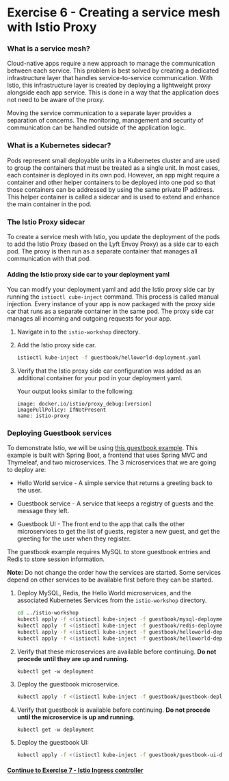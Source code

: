# Exercise 6 - Creating a service mesh with Istio Proxy

### What is a service mesh?

Cloud-native apps require a new approach to manage the communication between each service. This problem is best solved by creating a dedicated infrastructure layer that handles service-to-service communication. With Istio, this infrastructure layer is created by deploying a lightweight proxy alongside each app service. This is done in a way that the application does not need to be aware of the proxy.

Moving the service communication to a separate layer provides a separation of concerns. The monitoring, management and security of communication can be handled outside of the application logic.

### What is a Kubernetes sidecar?

Pods represent small deployable units in a Kubernetes cluster and are used to group the containers that must be treated as a single unit. In most cases, each container is deployed in its own pod. However, an app might require a container and other helper containers to be deployed into one pod so that those containers can be addressed by using the same private IP address. This helper container is called a sidecar and is used to extend and enhance the main container in the pod. 

### The Istio Proxy sidecar

To create a service mesh with Istio, you update the deployment of the pods to add the Istio Proxy (based on the Lyft Envoy Proxy) as a side car to each pod. The proxy is then run as a separate container that manages all communication with that pod. 

#### Adding the Istio proxy side car to your deployment yaml

You can modify your deployment yaml and add the Istio proxy side car by running the `istioctl cube-inject` command. This process is called manual injection. Every instance of your app is now packaged with the proxy side car that runs as a separate container in the same pod. The proxy side car manages all incoming and outgoing requests for your app. 

1. Navigate in to the `istio-workshop` directory. 

2. Add the Istio proxy side car. 
   ```sh
   istioctl kube-inject -f guestbook/helloworld-deployment.yaml
   ```
3. Verify that the Istio proxy side car configuration was added as an additional container for your pod in your deployment yaml. 

   Your output looks similar to the following: 
   ```
   image: docker.io/istio/proxy_debug:[version]
   imagePullPolicy: IfNotPresent
   name: istio-proxy    
   ```
   
### Deploying Guestbook services

To demonstrate Istio, we will be using [this guestbook example](https://github.com/retroryan/spring-boot-docker). This example is built with Spring Boot, a frontend that uses Spring MVC and Thymeleaf, and two microservices. The 3 microservices that we are going to deploy are:

* Hello World service - A simple service that returns a greeting back to the user.

* Guestbook service - A service that keeps a registry of guests and the message they left.

* Guestbook UI - The front end to the app that calls the other microservices to get the list of guests, register a new guest, and get the greeting for the user when they register.

The guestbook example requires MySQL to store guestbook entries and Redis to store session information.

**Note:** Do not change the order how the services are started. Some services depend on other services to be available first before they can be started.

1. Deploy MySQL, Redis, the Hello World microservices, and the associated Kubernetes Services from the `istio-workshop` directory.

    ```sh
    cd ../istio-workshop
    kubectl apply -f <(istioctl kube-inject -f guestbook/mysql-deployment.yaml) -f guestbook/mysql-service.yaml
    kubectl apply -f <(istioctl kube-inject -f guestbook/redis-deployment.yaml) -f guestbook/redis-service.yaml
    kubectl apply -f <(istioctl kube-inject -f guestbook/helloworld-deployment.yaml) -f guestbook/helloworld-service.yaml
    kubectl apply -f <(istioctl kube-inject -f guestbook/helloworld-deployment-v2.yaml)
    ```

2. Verify that these microservices are available before continuing. **Do not procede until they are up and running.** 

    ```
    kubectl get -w deployment
    ```
    
3. Deploy the guestbook microservice.

    ```sh
    kubectl apply -f <(istioctl kube-inject -f guestbook/guestbook-deployment.yaml) -f guestbook/guestbook-service.yaml
    ```

4. Verify that guestbook is available before continuing. **Do not procede until the microservice is up and running.** 

    ```
    kubectl get -w deployment
    ```

5. Deploy the guestbook UI:

    ```sh
    kubectl apply -f <(istioctl kube-inject -f guestbook/guestbook-ui-deployment.yaml --debug) -f guestbook/guestbook-ui-service.yaml
    ```

#### [Continue to Exercise 7 - Istio Ingress controller](../exercise-7/README.md)
